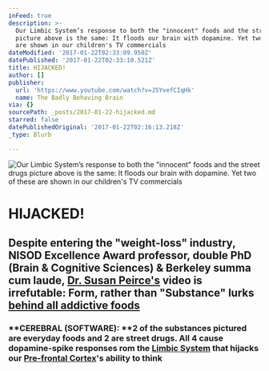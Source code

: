 ```yaml
---
inFeed: true
description: >-
  Our Limbic System’s response to both the "innocent" foods and the street drugs
  picture above is the same: It floods our brain with dopamine. Yet two of these
  are shown in our children's TV commercials
dateModified: '2017-01-22T02:33:09.950Z'
datePublished: '2017-01-22T02:33:10.521Z'
title: HIJACKED!
author: []
publisher:
  url: 'https://www.youtube.com/watch?v=J5YvefCIqHk'
  name: The Badly Behaving Brain
via: {}
sourcePath: _posts/2017-01-22-hijacked.md
starred: false
datePublishedOriginal: '2017-01-22T02:16:13.218Z'
_type: Blurb

---
```

![Our Limbic System’s response to both the "innocent" foods and the street drugs picture above is the same: It floods our brain with dopamine. Yet two of these are shown in our children's TV commercials](https://imgflo.herokuapp.com/graph/2b2431f8e7ba7b0/06543e9fb52d54d5ee60e4d4f903cdcc/croprotate.png?cropheight=561&cropwidth=990&degrees=0&input=https%3A%2F%2Fthe-grid-user-content.s3-us-west-2.amazonaws.com%2F31311477-b8bb-4d5b-aa59-571422446083.png&x=4&y=0)

# HIJACKED!

## Despite entering the "weight-loss" industry, NISOD Excellence Award professor, double PhD (Brain & Cognitive Sciences) & Berkeley summa cum laude, [Dr. Susan Peirce's][0] video is irrefutable: Form, rather than "Substance" lurks [behind all addictive foods][1]

### **CEREBRAL (SOFTWARE): **2 of the substances pictured are everyday foods and 2 are street drugs. All 4 cause dopamine-spike responses rom the [Limbic System][2] that hijacks our [Pre-frontal Cortex][3]'s ability to think

[0]: http://susanpeircethompson.com/about-susan/
[1]: https://www.youtube.com/watch?v=J5YvefCIqHk
[2]: https://www.reference.com/science/limbic-system-39014f3c7323b28c?qo=cdpArticles
[3]: https://www.reference.com/science/prefrontal-cortex-3a271896b743339b